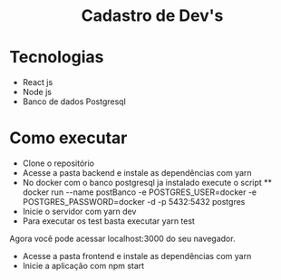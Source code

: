 <h1 align="center">Cadastro de Dev's </h1>

# Tecnologias
  * React js
  * Node js
  * Banco de dados Postgresql

# Como executar
 * Clone o repositório
 * Acesse a pasta backend e instale as dependências com yarn
 * No docker com o banco postgresql ja instalado execute o script
 ** docker run --name postBanco -e POSTGRES_USER=docker -e POSTGRES_PASSWORD=docker -d -p 5432:5432 postgres
 * Inicie o servidor com yarn dev
 * Para executar os test basta executar yarn test
 
Agora você pode acessar localhost:3000 do seu navegador.

 * Acesse a pasta frontend e instale as dependências com yarn
 * Inicie a aplicação com npm start
